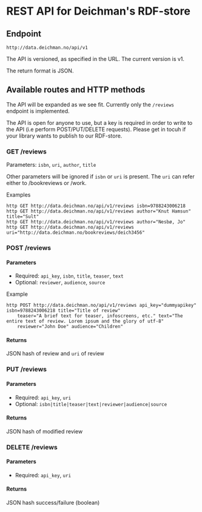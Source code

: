 # REST API for Deichman's RDF-store

## Endpoint
    http://data.deichman.no/api/v1
The API is versioned, as specified in the URL. The current version is v1.

The return format is JSON.

## Available routes and HTTP methods
The API will be expanded as we see fit. Currently only the `/reviews` endpoint is implemented.

The API is open for anyone to use, but a key is required in order to write to the API (i.e perform POST/PUT/DELETE requests). Please get in tocuh if your library wants to publish to our RDF-store.

### GET /reviews
Parameters: `isbn`, `uri`, `author`, `title` 

Other parameters will be ignored if `isbn` or `uri` is present.
The `uri` can refer either to /bookreviews or /work. 

Examples
```
http GET http://data.deichman.no/api/v1/reviews isbn=9788243006218
http GET http://data.deichman.no/api/v1/reviews author="Knut Hamsun" title="Sult"
http GET http://data.deichman.no/api/v1/reviews author="Nesbø, Jo"
http GET http://data.deichman.no/api/v1/reviews uri="http://data.deichman.no/bookreviews/deich3456"
```

### POST /reviews

#### Parameters

* Required: `api_key`, `isbn`, `title`, `teaser`, `text`
* Optional: `reviewer`, `audience`, `source`

Example
```
http POST http://data.deichman.no/api/v1/reviews api_key="dummyapikey" isbn=9788243006218 title="Title of review" 
    teaser="A brief text for teaser, infoscreens, etc." text="The entire text of review. Lorem ipsum and the glory of utf-8"
    reviewer="John Doe" audience="Children"
```

#### Returns

JSON hash of review and `uri` of review 

### PUT /reviews

#### Parameters

* Required: `api_key`, `uri` 
* Optional: `isbn|title|teaser|text|reviewer|audience|source`

#### Returns

JSON hash of modified review

### DELETE /reviews

#### Parameters

* Required:  `api_key`, `uri`

#### Returns

JSON hash success/failure (boolean)

